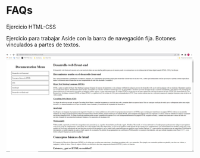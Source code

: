 # FAQs
Ejercicio HTML-CSS

Ejercicio para trabajar Aside con la barra de navegación fija.
Botones vinculados a partes de textos.

<img src="./assets/img/Captura de pantalla 2023-11-01 193524.jpg" alt="partes del html">
